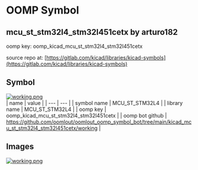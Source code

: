 # OOMP Symbol  
## mcu_st_stm32l4_stm32l451cetx  by arturo182  
  
oomp key: oomp_kicad_mcu_st_stm32l4_stm32l451cetx  
  
source repo at: [https://gitlab.com/kicad/libraries/kicad-symbols](https://gitlab.com/kicad/libraries/kicad-symbols)  
## Symbol  
  
[![working.png](working_600.png)](working.png)  
| name | value | 
| --- | --- | 
| symbol name | MCU_ST_STM32L4 | 
| library name | MCU_ST_STM32L4 | 
| oomp key | oomp_kicad_mcu_st_stm32l4_stm32l451cetx | 
| oomp bot github | https://github.com/oomlout/oomlout_oomp_symbol_bot/tree/main/kicad_mcu_st_stm32l4_stm32l451cetx/working | 
## Images  
  
[![working.png](working_140.png)](working.png)  
